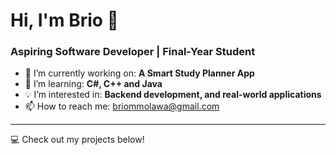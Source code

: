 # Hi, I'm Brio 👋

### Aspiring Software Developer | Final-Year Student

- 🔭 I’m currently working on: **A Smart Study Planner App**
- 🌱 I’m learning: **C#, C++ and Java**
- 💡 I’m interested in: **Backend development, and real-world applications**
- 📫 How to reach me: briommolawa@gmail.com

---
💻 Check out my projects below!

